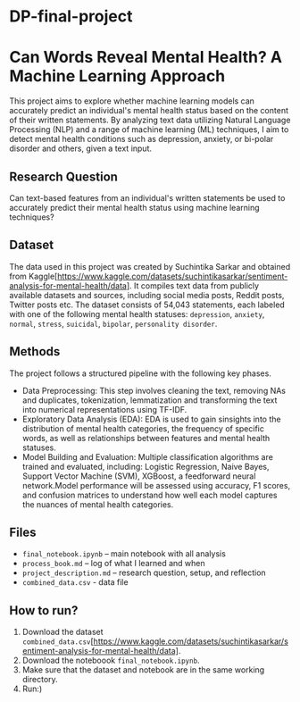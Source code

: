 # DP-final-project

# Can Words Reveal Mental Health? A Machine Learning Approach

This project aims to explore whether machine learning models can accurately predict an individual's mental health status based on the content of their written statements. By analyzing text data utilizing Natural Language Processing (NLP) and a range of machine learning (ML) techniques, I aim to detect mental health conditions such as depression, anxiety, or bi-polar disorder and others, given a text input. 

## Research Question
Can text-based features from an individual's written statements be used to accurately predict their mental health status using machine learning techniques?

## Dataset
The data used in this project was created by Suchintika Sarkar and obtained from Kaggle[https://www.kaggle.com/datasets/suchintikasarkar/sentiment-analysis-for-mental-health/data]. It compiles text data from publicly available datasets and sources, including social media posts, Reddit posts, Twitter posts etc. The dataset consists of 54,043 statements, each labeled with one of the following mental health statuses: `depression`, `anxiety`, `normal`, `stress`, `suicidal`, `bipolar`, `personality disorder`.

## Methods
The project follows a structured pipeline with the following key phases.
- Data Preprocessing: This step involves cleaning the text, removing NAs and duplicates, tokenization, lemmatization and transforming the text into numerical representations using TF-IDF.
- Exploratory Data Analysis (EDA): EDA is used to gain sinsights into the distribution of mental health categories, the frequency of specific words, as well as relationships between features and mental health statuses.
- Model Building and Evaluation: Multiple classification algorithms are trained and evaluated, including: Logistic Regression, Naive Bayes, Support Vector Machine (SVM), XGBoost, a feedforward neural network.Model performance will be assessed using accuracy, F1 scores, and confusion matrices to understand how well each model captures the nuances of mental health categories.

## Files
- `final_notebook.ipynb` – main notebook with all analysis
- `process_book.md` – log of what I learned and when
- `project_description.md` – research question, setup, and reflection
- `combined_data.csv` - data file

## How to run?
1. Download the dataset `combined_data.csv`[https://www.kaggle.com/datasets/suchintikasarkar/sentiment-analysis-for-mental-health/data].
2. Download the noteboook `final_notebook.ipynb`.
3. Make sure that the dataset and notebook are in the same working directory.
4. Run:)

